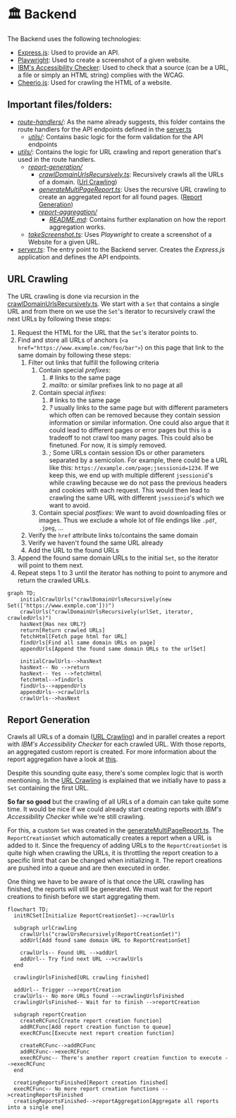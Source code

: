 # 🏛️ Backend

The Backend uses the following technologies:

- [Express.js](https://expressjs.com/de/): Used to provide an API.
- [Playwright](https://playwright.dev/): Used to create a screenshot of a given website.
- [IBM's Accessibility Checker](https://www.npmjs.com/package/accessibility-checker): Used to check that a source (can be a URL, a file or simply an HTML string) complies with the WCAG.
- [Cheerio.js](https://cheerio.js.org/): Used for crawling the HTML of a website.

## Important files/folders:

- _[route-handlers/](./route-handlers/)_: As the name already suggests, this folder contains the route handlers for the API endpoints defined in the [server.ts](server.ts)
  - _[utils/](./route-handlers/utils/)_: Contains basic logic for the form validation for the API endpoints
- _[utils/](./utils/)_: Contains the logic for URL crawling and report generation that's used in the route handlers.
  - _[report-generation/](./utils/report-generation/)_
    - _[crawlDomainUrlsRecursively.ts](./utils/report-generation/crawlDomainUrlsRecursively.ts)_: Recursively crawls all the URLs of a domain. ([Url Crawling](#url-crawling))
    - _[generateMultiPageReport.ts](./utils/report-generation/generateMultiPageReport.ts)_: Uses the recursive URL crawling to create an aggregated report for all found pages. ([Report Generation](#report-generation))
    - _[report-aggregation/](./utils/report-generation/report-aggregation/)_
      - _[README.md](./utils/report-generation/report-aggregation/README.md)_: Contains further explanation on how the report aggregation works.
  - _[takeScreenshot.ts](./utils/takeScreenshot.ts)_: Uses _Playwright_ to create a screenshot of a Website for a given URL.
- _[server.ts](server.ts)_: The entry point to the Backend server. Creates the _Express.js_ application and defines the API endpoints.

## URL Crawling

The URL crawling is done via recursion in the [crawlDomainUrlsRecursively.ts](./utils/report-generation/crawlDomainUrlsRecursively.ts). We start with a `Set` that contains a single URL and from there on we use the `Set`'s iterator to recursively crawl the next URLs by following these steps:

1. Request the HTML for the URL that the `Set`'s iterator points to.
2. Find and store all URLs of anchors (`<a href="https://www.example.com/foo/bar">`) on this page that link to the same domain by following these steps:
   1. Filter out links that fulfill the following criteria
      1. Contain special _prefixes_:
         1. _#_ links to the same page
         2. _mailto:_ or similar prefixes link to no page at all
      2. Contain special _infixes_:
         1. _#_ links to the same page
         2. _?_ usually links to the same page but with different parameters which often can be removed because they contain session information or similar information. One could also argue that it could lead to different pages or error pages but this is a tradeoff to not crawl too many pages. This could also be finetuned. For now, it is simply removed.
         3. _;_ Some URLs contain session IDs or other parameters separated by a semicolon. For example, there could be a URL like this: `https://example.com/page;jsessionid=1234`. If we keep this, we end up with multiple different `jsessionid`'s while crawling because we do not pass the previous headers and cookies with each request. This would then lead to crawling the same URL with different `jsessionid`'s which we want to avoid.
      3. Contain special _postfixes_: We want to avoid downloading files or images. Thus we exclude a whole lot of file endings like `.pdf`, `.jpeg`, ...
   2. Verify the `href` attribute links to/contains the same domain
   3. Verify we haven't found the same URL already
   4. Add the URL to the found URLs
3. Append the found same domain URLs to the initial `Set`, so the iterator will point to them next.
4. Repeat steps 1 to 3 until the iterator has nothing to point to anymore and return the crawled URLs.

```mermaid
graph TD;
    initialCrawlUrls("crawlDomainUrlsRecursively(new Set(['https://www.exmple.com']))")
    crawlUrls("crawlDomainUrlsRecursively(urlSet, iterator, crawledUrls)")
    hasNext{Has nex URL?}
    return[Return crawled URLs]
    fetchHtml[Fetch page html for URL]
    findUrls[Find all same domain URLs on page]
    appendUrls[Append the found same domain URLs to the urlSet]

    initialCrawlUrls-->hasNext
    hasNext-- No -->return
    hasNext-- Yes -->fetchHtml
    fetchHtml-->findUrls
    findUrls-->appendUrls
    appendUrls-->crawlUrls
    crawlUrls-->hasNext
```

## Report Generation

Crawls all URLs of a domain ([URL Crawling](#url-crawling)) and in parallel creates a report with _IBM's Accessibility Checker_ for each crawled URL. With those reports, an aggregated custom report is created. For more information about the report aggregation have a look at [this](./utils/report-generation/report-aggregation/README.md).

Despite this sounding quite easy, there's some complex logic that is worth mentioning. In the [URL Crawling](#url-crawling) is explained that we initially have to pass a `Set` containing the first URL.

**So far so good** but the crawling of all URLs of a domain can take quite some time. It would be nice if we could already start creating reports with _IBM's Accessibility Checker_ while we're still crawling.

For this, a custom `Set` was created in the [generateMultiPageReport.ts](./utils/report-generation/generateMultiPageReport.ts). The `ReportCreationSet` which automatically creates a report when a URL is added to it. Since the frequency of adding URLs to the `ReportCreationSet` is quite high when crawling the URLs, it is throttling the report creation to a specific limit that can be changed when initializing it. The report creations are pushed into a queue and are then executed in order.

One thing we have to be aware of is that once the URL crawling has finished, the reports will still be generated. We must wait for the report creations to finish before we start aggregating them.

```mermaid
flowchart TD;
  initRCSet[Initialize ReportCreationSet]-->crawlUrls

  subgraph urlCrawling
    crawlUrls("crawlUrsRecursively(ReportCreationSet)")
    addUrl[Add found same domain URL to ReportCreationSet]

    crawlUrls-- Found URL -->addUrl
    addUrl-- Try find next URL -->crawlUrls
  end

  crawlingUrlsFinished[URL crawling finished]

  addUrl-- Trigger -->reportCreation
  crawlUrls-- No more URLs found -->crawlingUrlsFinished
  crawlingUrlsFinished-- Wait for to finish -->reportCreation

  subgraph reportCreation
    createRCFunc[Create report creation function]
    addRCFunc[Add report creation function to queue]
    execRCFunc[Execute next report creation function]

    createRCFunc-->addRCFunc
    addRCFunc-->execRCFunc
    execRCFunc-- There's another report creation function to execute -->execRCFunc
  end

  creatingReportsFinished[Report creation finished]
  execRCFunc-- No more report creation functions -->creatingReportsFinished
  creatingReportsFinished-->reportAggregation[Aggregate all reports into a single one]
```
